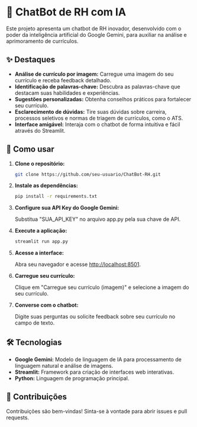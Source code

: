 # 🤖 ChatBot de RH com IA

Este projeto apresenta um chatbot de RH inovador, desenvolvido com o poder da inteligência artificial do Google Gemini, para auxiliar na análise e aprimoramento de currículos.

## ✨ Destaques

- **Análise de currículo por imagem:** Carregue uma imagem do seu currículo e receba feedback detalhado.
- **Identificação de palavras-chave:** Descubra as palavras-chave que destacam suas habilidades e experiências.
- **Sugestões personalizadas:** Obtenha conselhos práticos para fortalecer seu currículo.
- **Esclarecimento de dúvidas:** Tire suas dúvidas sobre carreira, processos seletivos e normas de triagem de currículos, como o ATS.
- **Interface amigável:** Interaja com o chatbot de forma intuitiva e fácil através do Streamlit.

## 🚀 Como usar

1. **Clone o repositório:**

   ```bash
   git clone https://github.com/seu-usuario/ChatBot-RH.git
   ```

2. **Instale as dependências:**

   ```bash
   pip install -r requirements.txt
   ```

3. **Configure sua API Key do Google Gemini:**

   Substitua "SUA_API_KEY" no arquivo app.py pela sua chave de API.

4. **Execute a aplicação:**

   ```bash
   streamlit run app.py
   ```

5. **Acesse a interface:**

   Abra seu navegador e acesse [http://localhost:8501](http://localhost:8501).

6. **Carregue seu currículo:**

   Clique em "Carregue seu currículo (imagem)" e selecione a imagem do seu currículo.

7. **Converse com o chatbot:**

   Digite suas perguntas ou solicite feedback sobre seu currículo no campo de texto.

## 🛠️ Tecnologias

- **Google Gemini:** Modelo de linguagem de IA para processamento de linguagem natural e análise de imagens.
- **Streamlit:** Framework para criação de interfaces web interativas.
- **Python:** Linguagem de programação principal.

## 🤝 Contribuições

Contribuições são bem-vindas! Sinta-se à vontade para abrir issues e pull requests.
```
